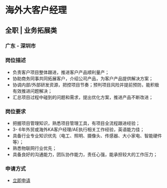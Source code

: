 
# 海外大客户经理
## 全职  |  业务拓展类
### 广东 - 深圳市

### 岗位描述
- 负责客户项目整体跟进，推进客户产品顺利量产；
- 协助商务同事共同拓展客户，介绍公司产品，为客户产品提供解决方案；
- 协调内部/外部研发资源，把控项目节奏；预判项目风险并提前预防，能积极有效推进问题解决；
- 汇总项目过程中碰到的问题和需求，提出优化方案，推进产品不断改进；
### 岗位要求
- 把握项目管理知识，熟悉项目管理工具，有项目全流程跟进经验；
- 3- 6年外贸或海外KA客户经理/AE执行相关工作经验，英语能力佳；
- 具备行业专业知识优先（电工、照明、摄像头、传感器、大小家电、智能硬件等）；
- 熟悉物联网行业优先；
- 具备良好的沟通能力，团队协作能力，责任心强，能承担较大的工作压力；
### 申请方式
- <a href="mailto:hr@tuya.com?subject=求职简历-海外大客户经理-来自GitHub">立即申请</a>